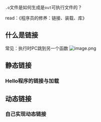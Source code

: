 `.o`文件是如何生成是`out`可执行文件的？

read：《程序员的修养：链接、装载、库》
## 什么是链接

常见：执行时PC跳到另一个函数
![image.png](https://pic-1257412153.cos.ap-nanjing.myqcloud.com/images/2024/01/05/20240105171444-c62b1a.png)


## 静态链接

### Hello程序的链接与加载



## 动态链接

### 自己实现动态链接